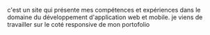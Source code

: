 c'est un site qui présente mes compétences et expériences dans le domaine du développement d'application web et mobile. je viens de travailler sur le coté responsive de mon portofolio
